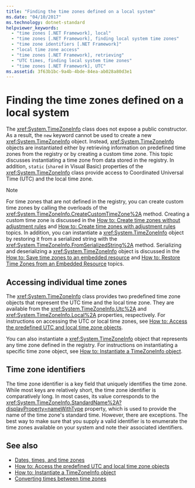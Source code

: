 ```yaml
---
title: "Finding the time zones defined on a local system"
ms.date: "04/10/2017"
ms.technology: dotnet-standard
helpviewer_keywords: 
  - "time zones [.NET Framework], local"
  - "time zones [.NET Framework], finding local system time zones"
  - "time zone identifiers [.NET Framework]"
  - "local time zone access"
  - "time zones [.NET Framework], retrieving"
  - "UTC times, finding local system time zones"
  - "time zones [.NET Framework], UTC"
ms.assetid: 3f63b1bc-9a4b-4bde-84ea-ab028a80d3e1
---
```

# Finding the time zones defined on a local system

The <xref:System.TimeZoneInfo> class does not expose a public constructor. As a result, the `new` keyword cannot be used to create a new <xref:System.TimeZoneInfo> object. Instead, <xref:System.TimeZoneInfo> objects are instantiated either by retrieving information on predefined time zones from the registry or by creating a custom time zone. This topic discusses instantiating a time zone from data stored in the registry. In addition, `static` (`shared` in Visual Basic) properties of the <xref:System.TimeZoneInfo> class provide access to Coordinated Universal Time (UTC) and the local time zone.

> [!NOTE]
> For time zones that are not defined in the registry, you can create custom time zones by calling the overloads of the <xref:System.TimeZoneInfo.CreateCustomTimeZone%2A> method. Creating a custom time zone is discussed in the [How to: Create time zones without adjustment rules](create-time-zones-without-adjustment-rules.md) and [How to: Create time zones with adjustment rules](create-time-zones-with-adjustment-rules.md) topics. In addition, you can instantiate a <xref:System.TimeZoneInfo> object by restoring it from a serialized string with the <xref:System.TimeZoneInfo.FromSerializedString%2A> method. Serializing and deserializing a <xref:System.TimeZoneInfo> object is discussed in the [How to: Save time zones to an embedded resource](save-time-zones-to-an-embedded-resource.md) and [How to: Restore Time Zones from an Embedded Resource](restore-time-zones-from-an-embedded-resource.md) topics.

## Accessing individual time zones

The <xref:System.TimeZoneInfo> class provides two predefined time zone objects that represent the UTC time and the local time zone. They are available from the <xref:System.TimeZoneInfo.Utc%2A> and <xref:System.TimeZoneInfo.Local%2A> properties, respectively. For instructions on accessing the UTC or local time zones, see [How to: Access the predefined UTC and local time zone objects](access-utc-and-local.md).

You can also instantiate a <xref:System.TimeZoneInfo> object that represents any time zone defined in the registry. For instructions on instantiating a specific time zone object, see [How to: Instantiate a TimeZoneInfo object](instantiate-time-zone-info.md).

## Time zone identifiers

The time zone identifier is a key field that uniquely identifies the time zone. While most keys are relatively short, the time zone identifier is comparatively long. In most cases, its value corresponds to the <xref:System.TimeZoneInfo.StandardName%2A?displayProperty=nameWithType> property, which is used to provide the name of the time zone's standard time. However, there are exceptions. The best way to make sure that you supply a valid identifier is to enumerate the time zones available on your system and note their associated identifiers.

## See also

- [Dates, times, and time zones](index.md)
- [How to: Access the predefined UTC and local time zone objects](access-utc-and-local.md)
- [How to: Instantiate a TimeZoneInfo object](instantiate-time-zone-info.md)
- [Converting times between time zones](converting-between-time-zones.md)
